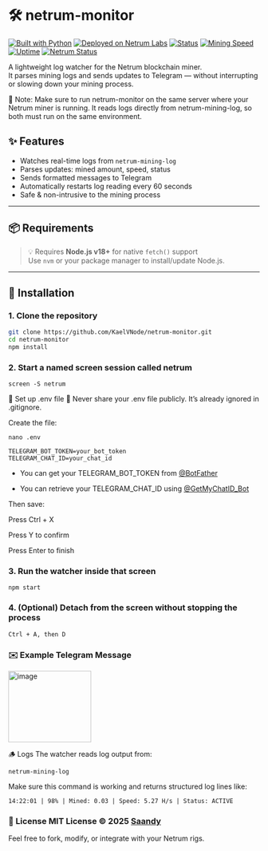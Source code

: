 # 🛠️ netrum-monitor

[![Built with Python](https://img.shields.io/badge/Built%20with-Python-blue?logo=python)](https://www.python.org/)
[![Deployed on Netrum Labs](https://img.shields.io/badge/Deployed%20on-Netrum%20Labs-blue)](https://netrum.io)
[![Status](https://img.shields.io/badge/shouldRespond-true-brightgreen)](#)
[![Mining Speed](https://img.shields.io/badge/Speed-5.3_H%2Fs-orange)](#)
[![Uptime](https://img.shields.io/badge/Uptime-99.99%25-brightgreen)](#)
[![Netrum Status](https://img.shields.io/badge/Netrum-Mining_Active-blue)](#)

A lightweight log watcher for the Netrum blockchain miner.  
It parses mining logs and sends updates to Telegram — without interrupting or slowing down your mining process.

📌 Note: Make sure to run netrum-monitor on the same server where your Netrum miner is running.
It reads logs directly from netrum-mining-log, so both must run on the same environment.

## ✨ Features

- Watches real-time logs from `netrum-mining-log`
- Parses updates: mined amount, speed, status
- Sends formatted messages to Telegram
- Automatically restarts log reading every 60 seconds
- Safe & non-intrusive to the mining process

---

## 📦 Requirements

> 💡 Requires **Node.js v18+** for native `fetch()` support  
> Use `nvm` or your package manager to install/update Node.js.

---

## 🔧 Installation

### 1. Clone the repository

```bash
git clone https://github.com/KaelVNode/netrum-monitor.git
cd netrum-monitor
npm install
```
### 2. Start a named screen session called netrum
```
screen -S netrum
```
🔐 Set up .env file
📌 Never share your .env file publicly.
It’s already ignored in .gitignore.

Create the file:
```
nano .env
```
```
TELEGRAM_BOT_TOKEN=your_bot_token
TELEGRAM_CHAT_ID=your_chat_id
```
- You can get your TELEGRAM_BOT_TOKEN from [@BotFather](https://t.me/BotFather)

- You can retrieve your TELEGRAM_CHAT_ID using [@GetMyChatID_Bot](https://t.me/GetMyChatID_Bot)

Then save:

Press Ctrl + X

Press Y to confirm

Press Enter to finish

### 3. Run the watcher inside that screen
```
npm start
```
### 4. (Optional) Detach from the screen without stopping the process
```
Ctrl + A, then D
```

### ✉️ Example Telegram Message
<img width="166" height="143" alt="image" src="https://github.com/user-attachments/assets/8467d827-ddbe-4eb6-9d90-ff049431b8f9" />

🪵 Logs
The watcher reads log output from:
```
netrum-mining-log
```
Make sure this command is working and returns structured log lines like:
```
14:22:01 | 98% | Mined: 0.03 | Speed: 5.27 H/s | Status: ACTIVE
```
### 📄 License MIT License © 2025 [Saandy](https://github.com/KaelVNode/netrum-monitor)
Feel free to fork, modify, or integrate with your Netrum rigs.
